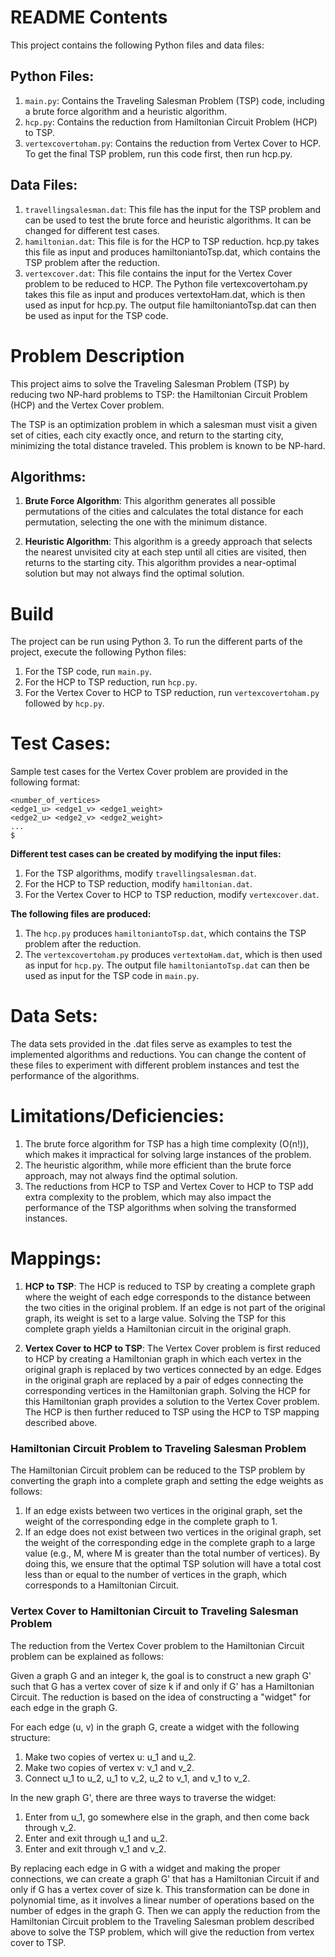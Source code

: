# README Contents

This project contains the following Python files and data files:

## Python Files:

1. `main.py`: Contains the Traveling Salesman Problem (TSP) code, including a brute force algorithm and a heuristic algorithm.
2. `hcp.py`: Contains the reduction from Hamiltonian Circuit Problem (HCP) to TSP.
3. `vertexcovertoham.py`: Contains the reduction from Vertex Cover to HCP. To get the final TSP problem, run this code first, then run hcp.py.

## Data Files:

1. `travellingsalesman.dat`: This file has the input for the TSP problem and can be used to test the brute force and heuristic algorithms. It can be changed for different test cases.
2. `hamiltonian.dat`: This file is for the HCP to TSP reduction. hcp.py takes this file as input and produces hamiltoniantoTsp.dat, which contains the TSP problem after the reduction.
3. `vertexcover.dat`: This file contains the input for the Vertex Cover problem to be reduced to HCP. The Python file vertexcovertoham.py takes this file as input and produces vertextoHam.dat, which is then used as input for hcp.py. The output file hamiltoniantoTsp.dat can then be used as input for the TSP code.

# Problem Description

This project aims to solve the Traveling Salesman Problem (TSP) by reducing two NP-hard problems to TSP: the Hamiltonian Circuit Problem (HCP) and the Vertex Cover problem.

The TSP is an optimization problem in which a salesman must visit a given set of cities, each city exactly once, and return to the starting city, minimizing the total distance traveled. This problem is known to be NP-hard.

## Algorithms:

1. **Brute Force Algorithm**: This algorithm generates all possible permutations of the cities and calculates the total distance for each permutation, selecting the one with the minimum distance.

2. **Heuristic Algorithm**: This algorithm is a greedy approach that selects the nearest unvisited city at each step until all cities are visited, then returns to the starting city. This algorithm provides a near-optimal solution but may not always find the optimal solution.

# Build

The project can be run using Python 3. To run the different parts of the project, execute the following Python files:

1. For the TSP code, run `main.py`.
2. For the HCP to TSP reduction, run `hcp.py`.
3. For the Vertex Cover to HCP to TSP reduction, run `vertexcovertoham.py` followed by `hcp.py`.

# Test Cases:

Sample test cases for the Vertex Cover problem are provided in the following format:

```plaintext
<number_of_vertices>
<edge1_u> <edge1_v> <edge1_weight>
<edge2_u> <edge2_v> <edge2_weight>
...
$
```

**Different test cases can be created by modifying the input files:**

1. For the TSP algorithms, modify `travellingsalesman.dat`.
2. For the HCP to TSP reduction, modify `hamiltonian.dat`.
3. For the Vertex Cover to HCP to TSP reduction, modify `vertexcover.dat`.

**The following files are produced:**
1. The `hcp.py` produces `hamiltoniantoTsp.dat`, which contains the TSP problem after the reduction.
2. The `vertexcovertoham.py` produces `vertextoHam.dat`, which is then used as input for `hcp.py`. The output file `hamiltoniantoTsp.dat` can then be used as input for the TSP code in `main.py`.

# Data Sets:

The data sets provided in the .dat files serve as examples to test the implemented algorithms and reductions. You can change the content of these files to experiment with different problem instances and test the
performance of the algorithms.


# Limitations/Deficiencies:

1. The brute force algorithm for TSP has a high time complexity (O(n!)), which makes it impractical for solving large instances of the problem.
2. The heuristic algorithm, while more efficient than the brute force approach, may not always find the optimal solution.
3. The reductions from HCP to TSP and Vertex Cover to HCP to TSP add extra complexity to the problem, which may also impact the performance of the TSP algorithms when solving the transformed instances.

# Mappings:

1. **HCP to TSP**: The HCP is reduced to TSP by creating a complete graph where the weight of each edge corresponds to the distance between the two cities in the original problem. If an edge is not part of the original graph, its weight is set to a large value. Solving the TSP for this complete graph yields a Hamiltonian circuit in the original graph.

2. **Vertex Cover to HCP to TSP**: The Vertex Cover problem is first reduced to HCP by creating a Hamiltonian graph in which each vertex in the original graph is replaced by two vertices connected by an edge. Edges in the original graph are replaced by a pair of edges connecting the corresponding vertices in the Hamiltonian graph. Solving the HCP for this Hamiltonian graph provides a solution to the Vertex Cover problem. The HCP is then further reduced to TSP using the HCP to TSP mapping described above.

### Hamiltonian Circuit Problem to Traveling Salesman Problem

The Hamiltonian Circuit problem can be reduced to the TSP problem by converting the graph into a complete graph and setting the edge weights as follows:

1. If an edge exists between two vertices in the original graph, set the weight of the corresponding edge in the complete graph to 1.
2. If an edge does not exist between two vertices in the original graph, set the weight of the corresponding edge in the complete graph to a large value (e.g., M, where M is greater than the total number of vertices).
By doing this, we ensure that the optimal TSP solution will have a total cost less than or equal to the number of vertices in the graph, which corresponds to a Hamiltonian Circuit.

### Vertex Cover to Hamiltonian Circuit to Traveling Salesman Problem

The reduction from the Vertex Cover problem to the Hamiltonian Circuit problem can be explained as follows:

Given a graph G and an integer k, the goal is to construct a new graph G' such that G has a vertex cover of size k if and only if G' has a Hamiltonian Circuit. The reduction is based on the idea of constructing a "widget" for each edge in the graph G.

For each edge (u, v) in the graph G, create a widget with the following structure:

1. Make two copies of vertex u: u_1 and u_2.
2. Make two copies of vertex v: v_1 and v_2.
3. Connect u_1 to u_2, u_1 to v_2, u_2 to v_1, and v_1 to v_2.

In the new graph G', there are three ways to traverse the widget:

1. Enter from u_1, go somewhere else in the graph, and then come back through v_2.
2. Enter and exit through u_1 and u_2.
3. Enter and exit through v_1 and v_2.

By replacing each edge in G with a widget and making the proper connections, we can create a graph G' that has a Hamiltonian Circuit if and only if G has a vertex cover of size k. This transformation can be done in polynomial time, as it involves a linear number of operations based on the number of edges in the graph G.
Then we can apply the reduction from the Hamiltonian Circuit problem to the Traveling Salesman problem described above to solve the TSP problem, which will give the reduction from vertex cover to TSP. 